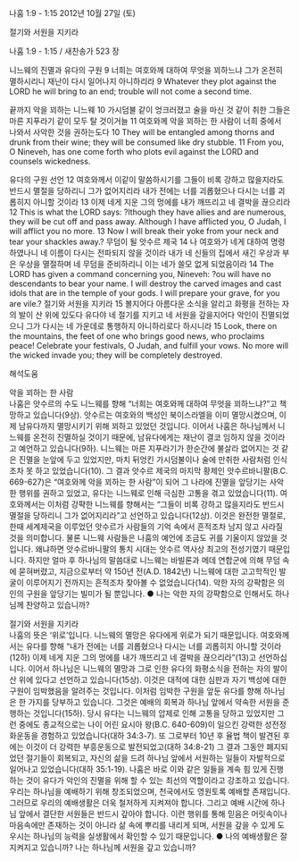 나훔 1:9 - 1:15 
2012년 10월 27일 (토)

절기와 서원을 지키라



나훔 1:9 - 1:15 / 새찬송가 523 장


니느웨의 진멸과 유다의 구원
9 너희는 여호와께 대하여 무엇을 꾀하느냐 그가 온전히 멸하시리니 재난이 다시 일어나지 아니하리라
9 Whatever they plot against the LORD he will bring to an end; trouble will not come a second time.

끝까지 악을 꾀하는 니느웨 
10 가시덤불 같이 엉크러졌고 술을 마신 것 같이 취한 그들은 마른 지푸라기 같이 모두 탈 것이거늘 11 여호와께 악을 꾀하는 한 사람이 너희 중에서 나와서 사악한 것을 권하는도다
10 They will be entangled among thorns and drunk from their wine; they will be consumed like dry stubble. 11 From you, O Nineveh, has one come forth who plots evil against the LORD and counsels wickedness.

유다의 구원 선언
12 여호와께서 이같이 말씀하시기를 그들이 비록 강하고 많을지라도 반드시 멸절을 당하리니 그가 없어지리라 내가 전에는 너를 괴롭혔으나 다시는 너를 괴롭히지 아니할 것이라 13 이제 네게 지운 그의 멍에를 내가 깨뜨리고 네 결박을 끊으리라
12 This is what the LORD says: ?lthough they have allies and are numerous, they will be cut off and pass away. Although I have afflicted you, O Judah, I will afflict you no more. 13 Now I will break their yoke from your neck and tear your shackles away.?
무덤이 될 앗수르 제국
14 나 여호와가 네게 대하여 명령하였나니 네 이름이 다시는 전파되지 않을 것이라 내가 네 신들의 집에서 새긴 우상과 부은 우상을 멸절하며 네 무덤을 준비하리니 이는 네가 쓸모 없게 되었음이라
14 The LORD has given a command concerning you, Nineveh: ?ou will have no descendants to bear your name. I will destroy the carved images and cast idols that are in the temple of your gods. I will prepare your grave, for you are vile.?
절기와 서원을 지키라 
15 볼지어다 아름다운 소식을 알리고 화평을 전하는 자의 발이 산 위에 있도다 유다야 네 절기를 지키고 네 서원을 갚을지어다 악인이 진멸되었으니 그가 다시는 네 가운데로 통행하지 아니하리로다 하시니라
15 Look, there on the mountains, the feet of one who brings good news, who proclaims peace! Celebrate your festivals, O Judah, and fulfill your vows. No more will the wicked invade you; they will be completely destroyed.

해석도움





악을 꾀하는 한 사람  
나훔은 앗수르의 수도 니느웨를 향해 “너희는 여호와께 대하여 무엇을 꾀하느냐?”고  책망하고 있습니다(9상). 앗수르는 여호와의 백성인 북이스라엘을 이미 멸망시켰으며, 이제 남유다까지 멸망시키기 위해 꾀하고 있었던 것입니다. 이어서 나훔은 하나님께서 니느웨를 온전히 진멸하실 것이기 때문에, 남유다에게는 재난이 결코 임하지 않을 것이라고 예언하고 있습니다(9하). 니느웨는 마른 지푸라기가 한순간에 불살라 없어지는 것 같은 진멸을 눈앞에 두고 있었지만, 마치 뒤엉킨 가시덤불이나 술에 만취한 사람처럼 인식조차 못 하고 있었습니다(10). 그 결과 앗수르 제국의 마지막 황제인 앗수르바니팔(B.C. 669-627)은 “여호와께 악을 꾀하는 한 사람”이 되어 그 나라에 진멸을 앞당기는 사악한 행위를 권하고 있었고, 유다는 니느웨로 인해 극심한 고통을 겪고 있었습니다(11). 여호와께서는 이처럼 강퍅한 니느웨를 향해서는 “그들이 비록 강하고 많을지라도 반드시 멸절을 당하리니 그가 없어지리라”고 선언하고 있습니다(12상). 이것은 완전한 멸절로, 한때 세계제국을 이루었던 앗수르가 사람들의 기억 속에서 흔적조차 남지 않고 사라질 것을 의미합니다. 물론 니느웨 사람들은 나훔의 예언에 조금도 귀를 기울이지 않았을 것입니다. 왜냐하면 앗수르바니팔의 통치 시대는 앗수르 역사상 최고의 전성기였기 때문입니다. 하지만 얼마 후 하나님의 말씀대로 니느웨는 바빌론과 메데 연합군에 의해 무덤 속에 묻혀버렸고, 지금으로부터 약 150년 전(A.D. 1842년) 니느웨에 대한 고고학적인 발굴이 이루어지기 전까지는 흔적조차 찾아볼 수 없었습니다(14). 악한 자의 강퍅함은 의인의 구원을 앞당기는 빌미가 될 뿐입니다. 
● 나는 악한 자의 강퍅함으로 인해서도 하나님께 찬양하고 있습니까?  

절기와 서원을 지키라  
나훔의 뜻은 ‘위로’입니다. 니느웨의 멸망은 유다에게 위로가 되기 때문입니다. 여호와께서는 유다를 향해 “내가 전에는 너를 괴롭혔으나 다시는 너를 괴롭히지 아니할 것이라(12하) 이제 네게 지운 그의 멍에를 내가 깨뜨리고 네 결박을 끊으리라”(13)고 선언하십니다. 이어서 하나님은 니느웨의 멸망과 그로 인한 유다의 화평소식을 전하는 자의 발이 산 위에 있다고 선언하고 있습니다(15상). 이것은 대적에 대한 심판과 자기 백성에 대한 구원이 임박했음을 알려주는 것입니다. 이처럼 임박한 구원을 앞둔 유다를 향해 하나님은 한 가지를 당부하고 있습니다. 그것은 예배의 회복과 하나님 앞에서 약속한 서원을 준행하는 것입니다(15하). 당시 유다는 니느웨의 압제로 인해 고통을 당하고 있었지만 그런 중에도 종교적으로는 나이 어린 요시아 왕(B.C. 640-609)이 일으킨 강력한 성전정화운동을 경험하고 있었습니다(대하 34:3-7). 또 그로부터 10년 후 율법 책이 발견된 후에는 이것이 더 강력한 부흥운동으로 발전되었고(대하 34:8-21) 그 결과 그동안 폐지되었던 절기들이 회복되고, 자신의 삶을 드려 하나님 앞에서 서원하는 일들이 자발적으로 일어나고 있었습니다(대하 35:1-19). 나훔은 바로 이와 같은 일들을 계속 힘 있게 진행하는 것이 유다가 악인의 진멸을 위해 할 수 있는 최선의 역할이라고 강조하고 있습니다. 우리는 하나님을 예배하기 위해 창조되었으며, 천국에서도 영원토록 예배할 존재입니다. 그러므로 우리의 예배생활은 더욱 철저하게 지켜져야 합니다. 그리고 예배 시간에 하나님 앞에서 결단한 서원들은 반드시 갚아야 합니다. 이런 행위를 통해 믿음은 머릿속이나 마음속에만 존재하는 것이 아니라 삶 속에 뿌리를 내리게 되며, 서원을 갚을 수 있게 도우시는 하나님의 능력을 실생활에서 확인할 수 있기 때문입니다. 
● 나의 예배생활은 잘 지켜지고 있습니까? 나는 하나님께 서원을 갚고 있습니까?